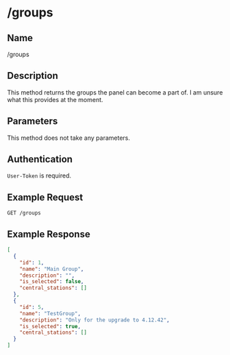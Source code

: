 # /groups

## Name
/groups

## Description
This method returns the groups the panel can become a part of. I am unsure what this provides at the moment.

## Parameters
This method does not take any parameters.

## Authentication
`User-Token` is required.

## Example Request
`GET /groups`

## Example Response
```json
[
  {
    "id": 1,
    "name": "Main Group",
    "description": "",
    "is_selected": false,
    "central_stations": []
  },
  {
    "id": 5,
    "name": "TestGroup",
    "description": "Only for the upgrade to 4.12.42",
    "is_selected": true,
    "central_stations": []
  }
]
```
